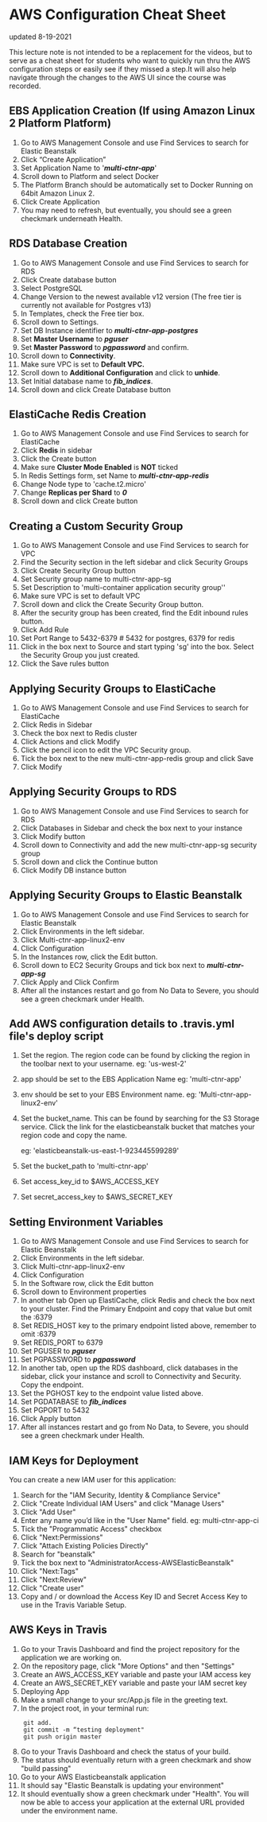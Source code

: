# AWS Configuration Cheat Sheet

updated 8-19-2021

This lecture note is not intended to be a replacement for the videos, but to serve as a cheat sheet for students who want to quickly run thru the AWS configuration steps or easily see if they missed a step.It will also help navigate through the changes to the AWS UI since the course was recorded.

## EBS Application Creation (**If using Amazon Linux 2 Platform Platform**)

1. Go to AWS Management Console and use Find Services to search for Elastic Beanstalk
2. Click “Create Application”
3. Set Application Name to '***multi-ctnr-app***'
4. Scroll down to Platform and select Docker
5. The Platform Branch should be automatically set to Docker Running on 64bit Amazon Linux 2.
6. Click Create Application
7. You may need to refresh, but eventually, you should see a green checkmark underneath Health.


## RDS Database Creation

1. Go to AWS Management Console and use Find Services to search for RDS
2. Click Create database button
3. Select PostgreSQL
4. Change Version to the newest available v12 version (The free tier is currently not available for Postgres v13)
5. In Templates, check the Free tier box.
6. Scroll down to Settings.
7. Set DB Instance identifier to ***multi-ctnr-app-postgres***
8. Set **Master Username** to ***pguser***
9. Set **Master Password** to ***pgpassword*** and confirm.
10. Scroll down to **Connectivity**.
11. Make sure VPC is set to **Default VPC.**
12. Scroll down to **Additional Configuration** and click to **unhide**.
13. Set Initial database name to ***fib_indices***.
14. Scroll down and click Create Database button


## ElastiCache Redis Creation

1. Go to AWS Management Console and use Find Services to search for ElastiCache
2. Click **Redis** in sidebar
3. Click the Create button
4. Make sure **Cluster Mode Enabled** is **NOT** ticked
5. In Redis Settings form, set Name to ***multi-ctnr-app-redis***
6. Change Node type to 'cache.t2.micro'
7. Change **Replicas per Shard** to ***0***
8. Scroll down and click Create button


## Creating a Custom Security Group

1. Go to AWS Management Console and use Find Services to search for VPC
2. Find the Security section in the left sidebar and click Security Groups
3. Click Create Security Group button
4. Set Security group name to multi-ctnr-app-sg
5. Set Description to 'multi-container application security group''
6. Make sure VPC is set to default VPC
7. Scroll down and click the Create Security Group button.
8. After the security group has been created, find the Edit inbound rules button.
9. Click Add Rule
10. Set Port Range to 5432-6379 	# 5432 for postgres, 6379 for redis
11. Click in the box next to Source and start typing 'sg' into the box. Select the Security Group you just created.
12. Click the Save rules button


## Applying Security Groups to ElastiCache

1. Go to AWS Management Console and use Find Services to search for ElastiCache
2. Click Redis in Sidebar
3. Check the box next to Redis cluster
4. Click Actions and click Modify
5. Click the pencil icon to edit the VPC Security group.
6. Tick the box next to the new multi-ctnr-app-redis group and click Save
7. Click Modify


## Applying Security Groups to RDS

1. Go to AWS Management Console and use Find Services to search for RDS
2. Click Databases in Sidebar and check the box next to your instance
3. Click Modify button
4. Scroll down to Connectivity and add the new multi-ctnr-app-sg security group
5. Scroll down and click the Continue button
6. Click Modify DB instance button


## Applying Security Groups to Elastic Beanstalk

1. Go to AWS Management Console and use Find Services to search for Elastic Beanstalk
2. Click Environments in the left sidebar.
3. Click Multi-ctnr-app-linux2-env
4. Click Configuration
5. In the Instances row, click the Edit button.
6. Scroll down to EC2 Security Groups and tick box next to ***multi-ctnr-app-sg***
7. Click Apply and Click Confirm
8. After all the instances restart and go from No Data to Severe, you should see a green checkmark under Health.



## Add AWS configuration details to .travis.yml file's deploy script

1. Set the region. The region code can be found by clicking the region in the toolbar next to your username.
   eg: 'us-west-2'
2. app should be set to the EBS Application Name
   eg: 'multi-ctnr-app'
3. env should be set to your EBS Environment name.
   eg: 'Multi-ctnr-app-linux2-env'

4. Set the bucket_name. This can be found by searching for the S3 Storage service. Click the link for the elasticbeanstalk bucket that matches your region code and copy the name.

    eg: 'elasticbeanstalk-us-east-1-923445599289'

5. Set the bucket_path to 'multi-ctnr-app'
6. Set access_key_id to $AWS_ACCESS_KEY
7. Set secret_access_key to $AWS_SECRET_KEY

## Setting Environment Variables

1. Go to AWS Management Console and use Find Services to search for Elastic Beanstalk
2. Click Environments in the left sidebar.
3. Click Multi-ctnr-app-linux2-env
4. Click Configuration
5. In the Software row, click the Edit button
6. Scroll down to Environment properties
7. In another tab Open up ElastiCache, click Redis and check the box next to your cluster. Find the Primary Endpoint and copy that value but omit the :6379
8. Set REDIS_HOST key to the primary endpoint listed above, remember to omit :6379
9. Set REDIS_PORT to 6379
10. Set PGUSER to ***pguser***
11. Set PGPASSWORD to ***pgpassword***
12. In another tab, open up the RDS dashboard, click databases in the sidebar, click your instance and scroll to Connectivity and Security. Copy the endpoint.
13. Set the PGHOST key to the endpoint value listed above.
14. Set PGDATABASE to ***fib_indices***
15. Set PGPORT to 5432
16. Click Apply button
17. After all instances restart and go from No Data, to Severe, you should see a green checkmark under Health.



## IAM Keys for Deployment

You can create a new IAM user for this application:

1. Search for the "IAM Security, Identity & Compliance Service"
2. Click "Create Individual IAM Users" and click "Manage Users"
3. Click "Add User"
4. Enter any name you’d like in the "User Name" field.
   eg: multi-ctnr-app-ci
5. Tick the "Programmatic Access" checkbox
6. Click "Next:Permissions"
7. Click "Attach Existing Policies Directly"
8. Search for "beanstalk"
9. Tick the box next to "AdministratorAccess-AWSElasticBeanstalk"
10. Click "Next:Tags"
11. Click "Next:Review"
12. Click "Create user"
13. Copy and / or download the Access Key ID and Secret Access Key to use in the Travis Variable Setup.



## AWS Keys in Travis

1. Go to your Travis Dashboard and find the project repository for the application we are working on.
2. On the repository page, click "More Options" and then "Settings"
3. Create an AWS_ACCESS_KEY variable and paste your IAM access key
4. Create an AWS_SECRET_KEY variable and paste your IAM secret key
5. Deploying App
6. Make a small change to your src/App.js file in the greeting text.
7. In the project root, in your terminal run:

```
	git add.
	git commit -m “testing deployment"
	git push origin master
```



8. Go to your Travis Dashboard and check the status of your build.
9. The status should eventually return with a green checkmark and show "build passing"
10. Go to your AWS Elasticbeanstalk application
11. It should say "Elastic Beanstalk is updating your environment"
12. It should eventually show a green checkmark under "Health". You will now be able to access your application at the external URL provided under the environment name.
